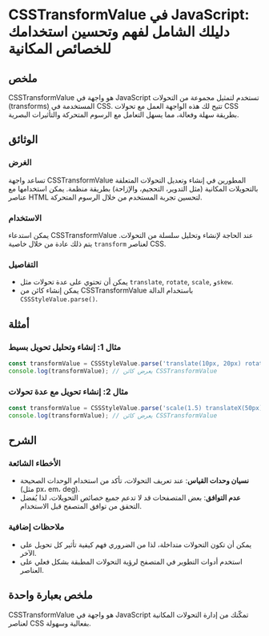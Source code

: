 <!--
Meta Description: # CSSTransformValue في JavaScript: دليلك الشامل لفهم وتحسين استخدامك للخصائص المكانية ## ملخص CSSTransformValue هو واجهة في JavaScript تستخدم لتمثيل م...
Meta Keywords: csstransformvalue, التحولات, javascript, يمكن, css
-->

# CSSTransformValue في JavaScript: دليلك الشامل لفهم وتحسين استخدامك للخصائص المكانية

## ملخص
CSSTransformValue هو واجهة في JavaScript تستخدم لتمثيل مجموعة من التحولات (transforms) المستخدمة في CSS. تتيح لك هذه الواجهة العمل مع تحولات CSS بطريقة سهلة وفعالة، مما يسهل التعامل مع الرسوم المتحركة والتأثيرات البصرية.

## الوثائق
### الغرض
تساعد واجهة CSSTransformValue المطورين في إنشاء وتعديل التحولات المتعلقة بالتحويلات المكانية (مثل التدوير، التحجيم، والإزاحة) بطريقة منظمة. يمكن استخدامها مع عناصر HTML لتحسين تجربة المستخدم من خلال الرسوم المتحركة.

### الاستخدام
يمكن استدعاء CSSTransformValue عند الحاجة لإنشاء وتحليل سلسلة من التحولات. يتم ذلك عادة من خلال خاصية `transform` لعناصر CSS.

### التفاصيل
- يمكن أن تحتوي على عدة تحولات مثل `translate`, `rotate`, `scale`, و`skew`.
- يمكن إنشاء كائن من CSSTransformValue باستخدام الدالة `CSSStyleValue.parse()`.

## أمثلة
### مثال 1: إنشاء وتحليل تحويل بسيط
```javascript
const transformValue = CSSStyleValue.parse('translate(10px, 20px) rotate(30deg)');
console.log(transformValue); // يعرض كائن CSSTransformValue
```

### مثال 2: إنشاء تحويل مع عدة تحولات
```javascript
const transformValue = CSSStyleValue.parse('scale(1.5) translateX(50px) rotateY(45deg)');
console.log(transformValue); // يعرض كائن CSSTransformValue
```

## الشرح
### الأخطاء الشائعة
- **نسيان وحدات القياس**: عند تعريف التحولات، تأكد من استخدام الوحدات الصحيحة (مثل px، em، deg).
- **عدم التوافق**: بعض المتصفحات قد لا تدعم جميع خصائص التحويلات، لذا يُفضل التحقق من توافق المتصفح قبل الاستخدام.

### ملاحظات إضافية
- يمكن أن تكون التحولات متداخلة، لذا من الضروري فهم كيفية تأثير كل تحويل على الآخر.
- استخدم أدوات التطوير في المتصفح لرؤية التحولات المطبقة بشكل فعلي على العناصر.

## ملخص بعبارة واحدة
CSSTransformValue هو واجهة في JavaScript تمكّنك من إدارة التحولات المكانية لعناصر CSS بفعالية وسهولة.